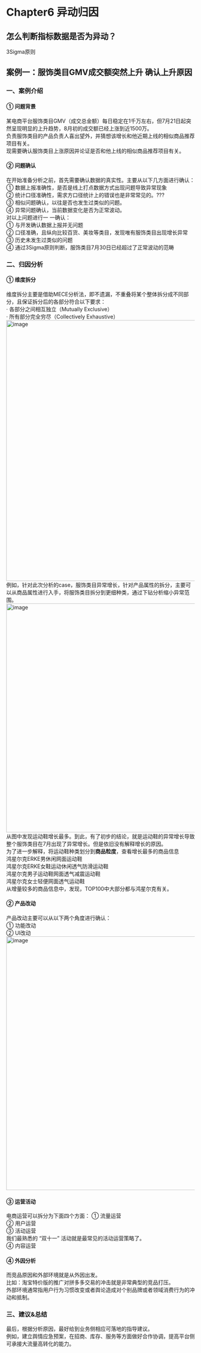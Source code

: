 # Chapter6 异动归因

## 怎么判断指标数据是否为异动？
3Sigma原则

## 案例一：服饰类目GMV成交额突然上升 确认上升原因
### 一、案例介绍
#### ① 问题背景  
某电商平台服饰类目GMV（成交总金额）每日稳定在1千万左右，但7月21日起突然呈现明显的上升趋势，8月初的成交额已经上涨到近1500万。  
负责服饰类目的产品负责人喜出望外，并猜想该增长和他近期上线的相似商品推荐项目有关。  
现需要确认服饰类目上涨原因并论证是否和他上线的相似商品推荐项目有关。  
#### ② 问题确认
在开始准备分析之前，首先需要确认数据的真实性。主要从以下几方面进行确认：  
① 数据上报准确性，是否是线上打点数据方式出现问题导致异常现象  
② 统计口径准确性，需求方口径统计上的错误也是非常常见的。???   
③ 相似问题确认，以往是否也发生过类似的问题。  
④ 异常问题确认，当前数据变化是否为正常波动。  
对以上问题进行一 一确认：  
① 与开发确认数据上报并无问题  
② 口径准确，且纵向比较百货、美妆等类目，发现唯有服饰类目出现增长异常  
③ 历史未发生过类似的问题  
④ 通过3Sigma原则判断，服饰类目7月30日已经超过了正常波动的范畴  

### 二、归因分析
#### ① 维度拆分
维度拆分主要是借助MECE分析法，即不遗漏，不重叠将某个整体拆分成不同部分，且保证拆分后的各部分符合以下要求：  
· 各部分之间相互独立（Mutually Exclusive）  
· 所有部分完全穷尽（Collectively Exhaustive）  
<img width="697" alt="image" src="https://user-images.githubusercontent.com/105503216/180213673-1c9fa417-27de-4ce0-882c-68dd4b8459e6.png">  
例如，针对此次分析的case，服饰类目异常增长，针对产品属性的拆分，主要可以从商品属性进行入手，将服饰类目拆分到更细种类，通过下钻分析缩小异常范围。  
<img width="612" alt="image" src="https://user-images.githubusercontent.com/105503216/180215770-4b29efb8-c1ff-4449-9dbb-94f74c035f2a.png">  
从图中发现运动鞋增长最多。到此，有了初步的结论，就是运动鞋的异常增长导致整个服饰类目在7月出现了异常增长。但是依旧没有解释增长的原因。  
为了进一步解释，将运动鞋种类划分到**商品粒度**，查看增长最多的商品信息  
鸿星尔克ERKE男休闲网面运动鞋  
鸿星尔克ERKE女鞋运动休闲透气防滑运动鞋  
鸿星尔克男子运动鞋网面透气减震运动鞋  
鸿星尔克女士轻便网面透气运动鞋  
从增量较多的商品信息中，发现，TOP100中大部分都与鸿星尔克有关。  

#### ② 产品改动  
产品改动主要可以从以下两个角度进行确认：  
① 功能改动  
② UI改动  
<img width="678" alt="image" src="https://user-images.githubusercontent.com/105503216/180220497-b9a19cb2-3c1d-4c31-800c-1637fdd16c64.png">

#### ③ 运营活动
电商运营可以拆分为下面四个方面：
① 流量运营  
② 用户运营  
③ 活动运营  
我们最熟悉的 “双十一” 活动就是最常见的活动运营策略了。  
④ 内容运营  

#### ④ 外因分析
而竞品原因和外部环境就是从外因出发。  
比如：淘宝特价版的推广对拼多多交易的冲击就是非常典型的竞品打压。  
外部环境通常指用户行为习惯改变或者舆论造成对个别品牌或者领域消费行为的冲动和抵制。  

### 三、建议&总结
最后，根据分析原因，最好给到业务侧相应可落地的指导建议。  
例如，建立舆情应急预案，在招商、库存、服务等方面做好合作协调，提高平台侧可承接大流量高转化的能力。  
